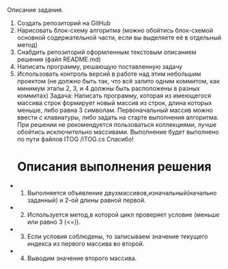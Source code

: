 Описание задания.
1. Создать репозиторий на GitHub
2. Нарисовать блок-схему алгоритма (можно обойтись блок-схемой основной содержательной части, если вы выделяете её в отдельный метод)
3. Снабдить репозиторий оформленным текстовым описанием решения (файл README.md)
4. Написать программу, решающую поставленную задачу
5. Использовать контроль версий в работе над этим небольшим проектом (не должно быть так, что всё залито одним коммитом, как минимум этапы 2, 3, и 4 должны быть расположены в разных коммитах)
Задача: Написать программу, которая из имеющегося массива строк формирует новый массив из строк, длина которых меньше, либо равна 3 символам. Первоначальный массив можно ввести с клавиатуры, либо задать на старте выполнения алгоритма. При решении не рекомендуется пользоваться коллекциями, лучше обойтись исключительно массивами.
Выполнение будет выполнено по пути файлов ITOG /ITOG.cs
Спасибо!
   # Описания выполнения решения
* 1. Выполняется объявление двухмассивов,изначальный(начально заданный) и 2-ой длины равной первой.
* 2. Используется метод,в которой цикл проверяет условие (меньше или равно 3 (<=)).
* 3. Если условия соблюдены, то записываем значение текущего индекса из первого массива во второй.
* 4. Выводим значение второго массива.                      